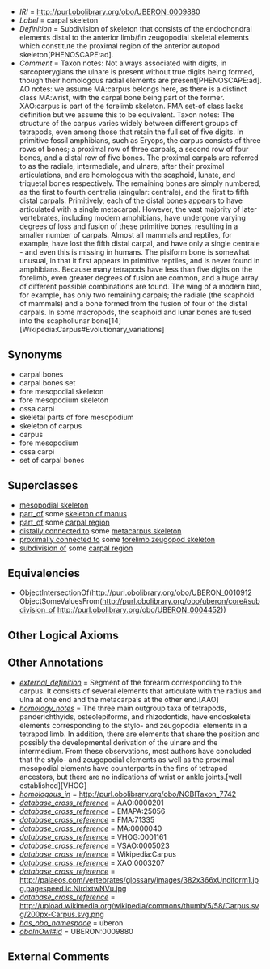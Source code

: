  * *IRI* = http://purl.obolibrary.org/obo/UBERON_0009880
 * *Label* = carpal skeleton
 * *Definition* = Subdivision of skeleton that consists of the endochondral elements distal to the anterior limb/fin zeugopodial skeletal elements which constitute the proximal region of the anterior autopod skeleton[PHENOSCAPE:ad].
 * *Comment* = Taxon notes: Not always associated with digits, in sarcopterygians the ulnare is present without true digits being formed, though their homologous radial elements are present[PHENOSCAPE:ad]. AO notes: we assume MA:carpus belongs here, as there is a distinct class MA:wrist, with the carpal bone being part of the former. XAO:carpus is part of the forelimb skeleton. FMA set-of class lacks definition but we assume this to be equivalent. Taxon notes: The structure of the carpus varies widely between different groups of tetrapods, even among those that retain the full set of five digits. In primitive fossil amphibians, such as Eryops, the carpus consists of three rows of bones; a proximal row of three carpals, a second row of four bones, and a distal row of five bones. The proximal carpals are referred to as the radiale, intermediale, and ulnare, after their proximal articulations, and are homologous with the scaphoid, lunate, and triquetal bones respectively. The remaining bones are simply numbered, as the first to fourth centralia (singular: centrale), and the first to fifth distal carpals. Primitively, each of the distal bones appears to have articulated with a single metacarpal. However, the vast majority of later vertebrates, including modern amphibians, have undergone varying degrees of loss and fusion of these primitive bones, resulting in a smaller number of carpals. Almost all mammals and reptiles, for example, have lost the fifth distal carpal, and have only a single centrale - and even this is missing in humans. The pisiform bone is somewhat unusual, in that it first appears in primitive reptiles, and is never found in amphibians. Because many tetrapods have less than five digits on the forelimb, even greater degrees of fusion are common, and a huge array of different possible combinations are found. The wing of a modern bird, for example, has only two remaining carpals; the radiale (the scaphoid of mammals) and a bone formed from the fusion of four of the distal carpals. In some macropods, the scaphoid and lunar bones are fused into the scaphollunar bone[14] [Wikipedia:Carpus#Evolutionary_variations]

## Synonyms

 * carpal bones
 * carpal bones set
 * fore mesopodial skeleton
 * fore mesopodium skeleton
 * ossa carpi
 * skeletal parts of fore mesopodium
 * skeleton of carpus
 * carpus
 * fore mesopodium
 * ossa carpi
 * set of carpal bones

## Superclasses

 * [mesopodial skeleton](../../UBERON/78/UBERON_0009878.md)
 * [part_of](../../BFO/50/BFO_0000050.md) some [skeleton of manus](../../UBERON/42/UBERON_0001442.md)
 * [part_of](../../BFO/50/BFO_0000050.md) some [carpal region](../../UBERON/52/UBERON_0004452.md)
 * [distally connected to](../../core#distally/to/core#distally_connected_to.md) some [metacarpus skeleton](../../UBERON/44/UBERON_0010544.md)
 * [proximally connected to](../../core#proximally/to/core#proximally_connected_to.md) some [forelimb zeugopod skeleton](../../UBERON/03/UBERON_0010703.md)
 * [subdivision of](../../core#subdivision/of/core#subdivision_of.md) some [carpal region](../../UBERON/52/UBERON_0004452.md)

## Equivalencies

 * ObjectIntersectionOf(<http://purl.obolibrary.org/obo/UBERON_0010912> ObjectSomeValuesFrom(<http://purl.obolibrary.org/obo/uberon/core#subdivision_of> <http://purl.obolibrary.org/obo/UBERON_0004452>))

## Other Logical Axioms


## Other Annotations

 * *[external_definition](../../UBPROP/01/UBPROP_0000001.md)* = Segment of the forearm corresponding to the carpus. It consists of several elements that articulate with the radius and ulna at one end and the metacarpals at the other end.[AAO]
 * *[homology_notes](../../UBPROP/03/UBPROP_0000003.md)* = The three main outgroup taxa of tetrapods, panderichthyids, osteolepiforms, and rhizodontids, have endoskeletal elements corresponding to the stylo- and zeugopodial elements in a tetrapod limb. In addition, there are elements that share the position and possibly the developmental derivation of the ulnare and the intermedium. From these observations, most authors have concluded that the stylo- and zeugopodial elements as well as the proximal mesopodial elements have counterparts in the fins of tetrapod ancestors, but there are no indications of wrist or ankle joints.[well established][VHOG]
 * *[homologous_in](../../core#homologous/in/core#homologous_in.md)* = http://purl.obolibrary.org/obo/NCBITaxon_7742
 * *[database_cross_reference](../../ef/oboInOwl#hasDbXref.md)* = AAO:0000201
 * *[database_cross_reference](../../ef/oboInOwl#hasDbXref.md)* = EMAPA:25056
 * *[database_cross_reference](../../ef/oboInOwl#hasDbXref.md)* = FMA:71335
 * *[database_cross_reference](../../ef/oboInOwl#hasDbXref.md)* = MA:0000040
 * *[database_cross_reference](../../ef/oboInOwl#hasDbXref.md)* = VHOG:0001161
 * *[database_cross_reference](../../ef/oboInOwl#hasDbXref.md)* = VSAO:0005023
 * *[database_cross_reference](../../ef/oboInOwl#hasDbXref.md)* = Wikipedia:Carpus
 * *[database_cross_reference](../../ef/oboInOwl#hasDbXref.md)* = XAO:0003207
 * *[database_cross_reference](../../ef/oboInOwl#hasDbXref.md)* = http://palaeos.com/vertebrates/glossary/images/382x366xUnciform1.jpg.pagespeed.ic.NirdxtwNVu.jpg
 * *[database_cross_reference](../../ef/oboInOwl#hasDbXref.md)* = http://upload.wikimedia.org/wikipedia/commons/thumb/5/58/Carpus.svg/200px-Carpus.svg.png
 * *[has_obo_namespace](../../ce/oboInOwl#hasOBONamespace.md)* = uberon
 * *[oboInOwl#id](../../id/oboInOwl#id.md)* = UBERON:0009880

## External Comments

